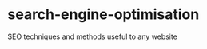 search-engine-optimisation
==========================

SEO techniques and methods useful to any website
